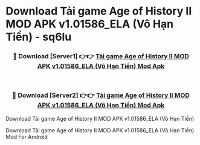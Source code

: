 # Download Tải game Age of History II MOD APK v1.01586_ELA (Vô Hạn Tiền) - sq6lu


<div align="center">
<h3>🔴 Download [Server1] 👉👉 <a href="https://apk-comot.site?title=Tải_game_Age_of_History_II_MOD_APK_v1.01586_ELA_(Vô_Hạn_Tiền)">Tải game Age of History II MOD APK v1.01586_ELA (Vô Hạn Tiền) Mod Apk</a></h3><br>
<h3>🔴 Download [Server2] 👉👉 <a href="https://apk-comot.site?title=Tải_game_Age_of_History_II_MOD_APK_v1.01586_ELA_(Vô_Hạn_Tiền)">Tải game Age of History II MOD APK v1.01586_ELA (Vô Hạn Tiền) Mod Apk</a></h3>
</div>



Download Tải game Age of History II MOD APK v1.01586_ELA (Vô Hạn Tiền) 

Download Tải game Age of History II MOD APK v1.01586_ELA (Vô Hạn Tiền) Mod For Android